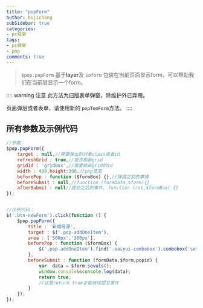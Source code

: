 ```yaml
---
title: "popForm"
author: bujichong
subSidebar: true
categories:
- pc框架
tags:
- pc框架 
- pop
comments: true
---
```

> `$pop.popForm` 基于**layer**及 `soform` 包装在当前页面显示form，可以帮助我们在当前层显示一个form。

:::: warning 注意
此方法为旧版表单弹窗，除维护外已弃用。

页面弹层或者表单，请使用新的 `popTemForm`方法。
::::

## 所有参数及示例代码

```js
//参数：
$pop.popForm({
    target : null,//需要弹出的对象class或者id
    refreshGrid : true,//是否刷新grid
    gridId : 'gridBox',//需要刷新grid的id
    width : 400,height:300,//pop宽高
    beforePop : function ($formBox) {},//弹窗之前的事情
    beforeSubmit : null,//function (formData,$form){}
    afterSubmit : null//提交之后的事件, function (rst,$formBox) {}
});


//示例代码：
$('.btn-newForm').click(function () {
    $pop.popForm({
        title : '新增号源',
        target : $('.pop-addOneItem'),
        area : ['500px','300px'],
        beforePop : function ($formBox) {
            $('.pop-addOneItem').find('.easyui-combobox').combobox('setValue','');
        },
        beforeSubmit : function (formData,$form,popid) {
            var  data = $form.sovals();
            window.console&&console.log(data);
            return true;
            //这里return true才能继续提交事件
        }
    });
});

```